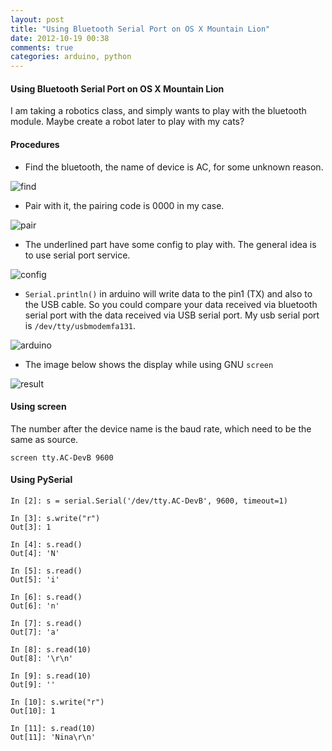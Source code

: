 ```yaml
---
layout: post
title: "Using Bluetooth Serial Port on OS X Mountain Lion"
date: 2012-10-19 00:38
comments: true
categories: arduino, python
---
```

#### Using Bluetooth Serial Port on OS X Mountain Lion

I am taking a robotics class, and simply wants to play with the bluetooth module. Maybe create a robot later to play with my cats?

#### Procedures


* Find the bluetooth, the name of device is AC, for some unknown reason.

![find](/images/bluetooth/find)

* Pair with it, the pairing code is 0000 in my case.

![pair](/images/bluetooth/pair)

* The underlined part have some config to play with. The general idea is to use serial port service.

![config](/images/bluetooth/config)

* `Serial.println()` in arduino will write data to the pin1 (TX) and also to the USB cable. So you could compare your data received via bluetooth serial port with the data received via USB serial port. My usb serial port is `/dev/tty/usbmodemfa131`.  

![arduino](/images/bluetooth/arduino)

* The image below shows the display while using GNU `screen`

![result](/images/bluetooth/result)


#### Using screen

The number after the device name is the baud rate, which need to be the same as source.
```
screen tty.AC-DevB 9600
```

#### Using PySerial

```
In [2]: s = serial.Serial('/dev/tty.AC-DevB', 9600, timeout=1)

In [3]: s.write("r")
Out[3]: 1

In [4]: s.read()
Out[4]: 'N'

In [5]: s.read()
Out[5]: 'i'

In [6]: s.read()
Out[6]: 'n'

In [7]: s.read()
Out[7]: 'a'

In [8]: s.read(10)
Out[8]: '\r\n'

In [9]: s.read(10)
Out[9]: ''

In [10]: s.write("r")
Out[10]: 1

In [11]: s.read(10)
Out[11]: 'Nina\r\n'
```

